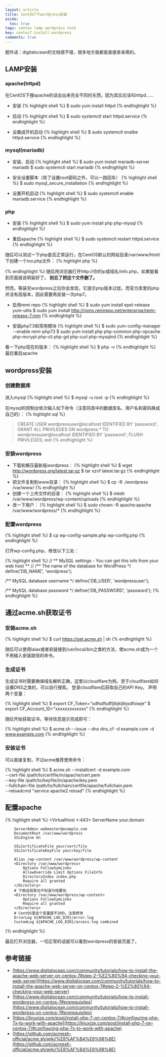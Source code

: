 ```yaml
---
layout: article
title: CentOS7下wordpress安装
aside:
  toc: true
tags: centos lamp wordpress tech
key: centos7-install-wordpress
comments: true
---
```


题外话：digitalocean的文档很不错，很多地方我都是直接拿来用的。

<!--more-->

## LAMP安装

### apache(httpd)

在CentOS下搜apache的话会出来完全不同的东西，因为其实应该叫httpd……

- 安装
{% highlight shell %}
$ sudo yum install httpd
{% endhighlight %}

- 启动
{% highlight shell %}
$ sudo systemctl start httpd.service
{% endhighlight %}

- 设置成开机启动
{% highlight shell %}
$ sudo systemctl enalbe httpd.service
{% endhighlight %}

### mysql(mariadb)

- 安装、启动
{% highlight shell %}
$ sudo yum install mariadb-server mariadb
$ sudo systemctl start mariadb
{% endhighlight %}

- 安全设置脚本（除了设置root密码之外，可以一路回车）
{% highlight shell %}
$ sudo mysql_secure_installation
{% endhighlight %}

- 设置开机启动
{% highlight shell %}
$ sudo systemctl enable mariadb.service
{% endhighlight %}

### php

- 安装
{% highlight shell %}
$ sudo yum install php php-mysql
{% endhighlight %}

- 重启apache
{% highlight shell %}
$ sudo systemctl restart httpd.service
{% endhighlight %}

随后可以测试一下php是否正常运行，在CentOS默认的网站目录/var/www/html/下创建一个ino.php文件：
{% highlight php %}
<?php phpinfo(); ?>
{% endhighlight %}
随后用浏览器打开http://你的ip或域名/info.php，如果能看到页面就说明装好了。
**别忘了把这个文件删了。**

然而，等装完wordpress之后你会发现，它提示php版本过低，而官方库里的php并没有高版本，因此需要再安装一次php7。

- 启用remi repo
{% highlight shell %}
$ sudo yum install epel-release yum-utils
$ sudo yum install http://rpms.remirepo.net/enterprise/remi-release-7.rpm
{% endhighlight %}

- 安装php7.3和常用模块
{% highlight shell %}
$ sudo yum-config-manager --enable remi-php73
$ sudo yum install php php-common php-opcache php-mcrypt php-cli php-gd php-curl php-mysqlnd
{% endhighlight %}

看一下php现在的版本：
{% highlight shell %}
$ php -v
{% endhighlight %}
最后重启apache

## wordpress安装

### 创建数据库

进入mysql
{% highlight shell %}
$ mysql -u root -p
{% endhighlight %}

在mysql的控制台依次输入如下命令（注意将其中的数据库名、用户名和密码换成自己的）：
{% highlight sql %}
> CREATE USER wordpressuser@localhost IDENTIFIED BY 'password';
> GRANT ALL PRIVILEGES ON wordpress.* TO wordpressuser@localhost IDENTIFIED BY 'password';
> FLUSH PRIVILEGES;
> exit
{% endhighlight %}

### 安装wordpress

- 下载和解压最新版wordpress：
{% highlight shell %}
$ wget http://wordpress.org/latest.tar.gz
$ tar xzvf latest.tar.gz
{% endhighlight %}
- 把文件复制到www目录：
{% highlight shell %}
$ cp -R ./wordpress /var/www/
{% endhighlight %}
- 创建一个上传文件的目录：
{% highlight shell %}
$ mkdir /var/www/wordpress/wp-content/uploads
{% endhighlight %}
- 改一下用户：
{% highlight shell %}
$ sudo chown -R apache:apache /var/www/wordpress/*
{% endhighlight %}

### 配置wordpress

{% highlight shell %}
$ cp wp-config-sample.php wp-config.php
{% endhighlight %}

打开wp-config.php，修改以下三处：

{% highlight shell %}
// ** MySQL settings - You can get this info from your web host ** //
/** The name of the database for WordPress */
define('DB_NAME', 'wordpress');

/** MySQL database username */
define('DB_USER', 'wordpressuser');

/** MySQL database password */
define('DB_PASSWORD', 'password');
{% endhighlight %}

## 通过acme.sh获取证书

### 安装acme.sh

{% highlight shell %}
$ curl https://get.acme.sh | sh
{% endhighlight %}

随后可以使用laias或者软链接到/usr/local/bin之类的方法，使acme.sh成为一个不用输入安装路径的命令。

### 生成证书

生成证书时需要确保域名解析正确，这里以cloudflare为例。至于cloudflare如何设置DNS之类的，可以自行搜索。
登录cloudflare后获取自己的API Key。
声明两个变量：

{% highlight shell %}
$ export CF_Token="sdfsdfsdfljlbjkljlkjsdfoiwje"
$ export CF_Account_ID="xxxxxxxxxxxxx"
{% endhighlight %}

随后开始获取证书，等待信息提示完成即可：

{% highlight shell %}
$ acme.sh --issue --dns dns_cf -d example.com -d www.example.com
{% endhighlight %}

### 安装证书

可以直接复制，不过acme推荐使用命令：

{% highlight shell %}
$ acme.sh --installcert -d example.com \
--cert-file /path/to/certfile/in/apache/cert.pem \
--key-file /path/to/keyfile/in/apache/key.pem \
--fullchain-file /path/to/fullchain/certfile/apache/fullchain.pem \
--reloadcmd "service apache2 reload"
{% endhighlight %}

## 配置apache

{% highlight shell %}
<VirtualHost *:443>
        ServerName your.domain

        ServerAdmin webmaster@example.com
        DocumentRoot /var/www/wordpress
        SSLEngine On

        SSLCertificateFile your/cert/file
        SSLCertificateKeyFile your/key/file

        Alias /wp-content /var/www/wordpress/wp-content
        <Directory /var/www/wordpress>
            Options FollowSymLinks
            AllowOverride Limit Options FileInfo
            DirectoryIndex index.php
            Require all granted
        </Directory>
        # 下面这段我也不知道为啥要加
        <Directory /var/www/wordpress/wp-content>
            Options FollowSymLinks
            Require all granted
        </Directory>
        # CentOS里这个变量是不对的，注意修改
        ErrorLog ${APACHE_LOG_DIR}/error.log
        CustomLog ${APACHE_LOG_DIR}/access.log combined

</VirtualHost>
{% endhighlight %}

最后打开浏览器，一切正常的话就可以看到wordpress的安装页面了。

## 参考链接

- [https://www.digitalocean.com/community/tutorials/how-to-install-the-apache-web-server-on-centos-7#step-2-%E2%80%94-checking-your-web-server](https://www.digitalocean.com/community/tutorials/how-to-install-the-apache-web-server-on-centos-7#step-2-%E2%80%94-checking-your-web-server)
- [https://www.digitalocean.com/community/tutorials/how-to-install-wordpress-on-centos-7#prerequisites](https://www.digitalocean.com/community/tutorials/how-to-install-wordpress-on-centos-7#prerequisites)
- [https://linuxize.com/post/install-php-7-on-centos-7/#configuring-php-7x-to-work-with-apache](https://linuxize.com/post/install-php-7-on-centos-7/#configuring-php-7x-to-work-with-apache)
- [https://github.com/acmesh-official/acme.sh/wiki/%E8%AF%B4%E6%98%8E](https://github.com/acmesh-official/acme.sh/wiki/%E8%AF%B4%E6%98%8E)

